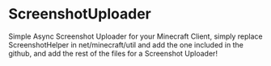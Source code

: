 # ScreenshotUploader
Simple Async Screenshot Uploader for your Minecraft Client, simply replace ScreenshotHelper in net/minecraft/util and add the one included in the github, and add the rest of the files for a Screenshot Uploader!
